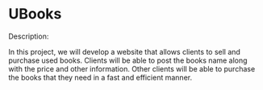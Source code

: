 # UBooks

Description:

In this project, we will develop a website that allows clients to sell and purchase used books. Clients will be able to post the books name along with the price and other information. Other clients will be able to purchase the books that they need in a fast and efficient manner.
